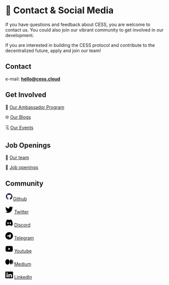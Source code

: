 # 💬 Contact & Social Media

If you have questions and feedback about CESS, you are welcome to contact us. You could also join our vibrant community to get involved in our development.

If you are interested in building the CESS protocol and contribute to the decentralized future, apply and join our team!

## Contact

e-mail: [**hello@cess.cloud**](mailto:hello@cess.cloud)

## Get Involved

👀 [Our Ambassador Program](https://cess.cloud/ambassador.html)

🌐 [Our Blogs](https://cess.cloud/posts/news)

🗓 [Our Events](https://cess.cloud/posts/events)

## Job Openings

👥 [Our team](https://cess.cloud/team.html)

📝 [Job openings](https://cess.cloud/jobs.html)

## Community

<img src="../assets/others/icons/github.png" alt="" data-size="line">[Github](https://github.com/CESSProject)

<img src="../assets/others/icons/twitter.png" alt="" data-size="line"> [Twitter](https://twitter.com/CESS_Storage)

<img src="../assets/others/icons/discord.png" alt="" data-size="line"> [Discord](https://discord.gg/cess)

<img src="../assets/others/icons/telegram.png" alt="" data-size="line"> [Telegram](https://t.me/CESS_Storage_official)

<img src="../assets/others/icons/youtube.png" alt="" data-size="line"> [Youtube](https://www.youtube.com/@cess_storage2312)

<img src="../assets/others/icons/medium.png" alt="" data-size="line"> [Medium](https://medium.com/@CESS_LAB)

<img src="../assets/others/icons/linkedin.png" alt="" data-size="line"> [LinkedIn](https://www.linkedin.com/company/cumulus-encrypted-storage-system)
